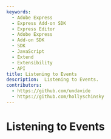 ```yaml
---
keywords:
  - Adobe Express
  - Express Add-on SDK
  - Express Editor
  - Adobe Express
  - Add-on SDK
  - SDK
  - JavaScript
  - Extend
  - Extensibility
  - API
title: Listening to Events
description:  Listening to Events.
contributors:
  - https://github.com/undavide
  - https://github.com/hollyschinsky
---
```

# Listening to Events
